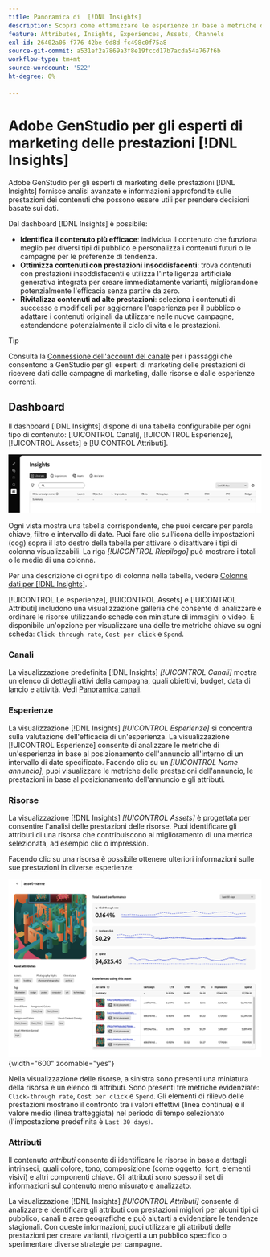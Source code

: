 ```yaml
---
title: Panoramica di  [!DNL Insights]
description: Scopri come ottimizzare le esperienze in base a metriche delle prestazioni dei contenuti in tempo reale.
feature: Attributes, Insights, Experiences, Assets, Channels
exl-id: 26402a06-f776-42be-9d8d-fc498c0f75a8
source-git-commit: a531ef2a7869a3f8e19fccd17b7acda54a767f6b
workflow-type: tm+mt
source-wordcount: '522'
ht-degree: 0%

---
```


# Adobe GenStudio per gli esperti di marketing delle prestazioni [!DNL Insights]

Adobe GenStudio per gli esperti di marketing delle prestazioni [!DNL Insights] fornisce analisi avanzate e informazioni approfondite sulle prestazioni dei contenuti che possono essere utili per prendere decisioni basate sui dati.

Dal dashboard [!DNL Insights] è possibile:

- **Identifica il contenuto più efficace**: individua il contenuto che funziona meglio per diversi tipi di pubblico e personalizza i contenuti futuri o le campagne per le preferenze di tendenza.
- **Ottimizza contenuti con prestazioni insoddisfacenti**: trova contenuti con prestazioni insoddisfacenti e utilizza l&#39;intelligenza artificiale generativa integrata per creare immediatamente varianti, migliorandone potenzialmente l&#39;efficacia senza partire da zero.
- **Rivitalizza contenuti ad alte prestazioni**: seleziona i contenuti di successo e modificali per aggiornare l&#39;esperienza per il pubblico o adattare i contenuti originali da utilizzare nelle nuove campagne, estendendone potenzialmente il ciclo di vita e le prestazioni.

>[!TIP]
>
>Consulta la [Connessione dell&#39;account del canale](connect-channel.md) per i passaggi che consentono a GenStudio per gli esperti di marketing delle prestazioni di ricevere dati dalle campagne di marketing, dalle risorse e dalle esperienze correnti.

## Dashboard

Il dashboard [!DNL Insights] dispone di una tabella configurabile per ogni tipo di contenuto: [!UICONTROL Canali], [!UICONTROL Esperienze], [!UICONTROL Assets] e [!UICONTROL Attributi].

![[!DNL Insights] dashboard](/help/assets/insights-dashboard.png)

Ogni vista mostra una tabella corrispondente, che puoi cercare per parola chiave, filtro e intervallo di date. Puoi fare clic sull’icona delle impostazioni (cog) sopra il lato destro della tabella per attivare o disattivare i tipi di colonna visualizzabili. La riga _[!UICONTROL Riepilogo]_ può mostrare i totali o le medie di una colonna.

Per una descrizione di ogni tipo di colonna nella tabella, vedere [Colonne dati per [!DNL Insights]](data-columns.md).

[!UICONTROL Le esperienze], [!UICONTROL Assets] e [!UICONTROL Attributi] includono una visualizzazione galleria che consente di analizzare e ordinare le risorse utilizzando schede con miniature di immagini o video. È disponibile un&#39;opzione per visualizzare una delle tre metriche chiave su ogni scheda: `Click-through rate`, `Cost per click` e `Spend`.

### Canali

La visualizzazione predefinita [!DNL Insights] _[!UICONTROL Canali]_ mostra un elenco di dettagli attivi della campagna, quali obiettivi, budget, data di lancio e attività. Vedi [Panoramica canali](channels.md).

### Esperienze

La visualizzazione [!DNL Insights] _[!UICONTROL Esperienze]_ si concentra sulla valutazione dell&#39;efficacia di un&#39;esperienza. La visualizzazione [!UICONTROL Esperienze] consente di analizzare le metriche di un&#39;esperienza in base al posizionamento dell&#39;annuncio all&#39;interno di un intervallo di date specificato. Facendo clic su un _[!UICONTROL Nome annuncio]_, puoi visualizzare le metriche delle prestazioni dell&#39;annuncio, le prestazioni in base al posizionamento dell&#39;annuncio e gli attributi.

### Risorse

La visualizzazione [!DNL Insights] _[!UICONTROL Assets]_ è progettata per consentire l&#39;analisi delle prestazioni delle risorse. Puoi identificare gli attributi di una risorsa che contribuiscono al miglioramento di una metrica selezionata, ad esempio clic o impression.

Facendo clic su una risorsa è possibile ottenere ulteriori informazioni sulle sue prestazioni in diverse esperienze:

![Visualizzazione risorse](/help/assets/insights-asset-view.png){width="600" zoomable="yes"}

Nella visualizzazione delle risorse, a sinistra sono presenti una miniatura della risorsa e un elenco di attributi. Sono presenti tre metriche evidenziate: `Click-through rate`, `Cost per click` e `Spend`. Gli elementi di rilievo delle prestazioni mostrano il confronto tra i valori effettivi (linea continua) e il valore medio (linea tratteggiata) nel periodo di tempo selezionato (l&#39;impostazione predefinita è `Last 30 days`).

### Attributi

Il contenuto _attributi_ consente di identificare le risorse in base a dettagli intrinseci, quali colore, tono, composizione (come oggetto, font, elementi visivi) e altri componenti chiave. Gli attributi sono spesso il set di informazioni sul contenuto meno misurato e analizzato.

La visualizzazione [!DNL Insights] _[!UICONTROL Attributi]_ consente di analizzare e identificare gli attributi con prestazioni migliori per alcuni tipi di pubblico, canali e aree geografiche e può aiutarti a evidenziare le tendenze stagionali. Con queste informazioni, puoi utilizzare gli attributi delle prestazioni per creare varianti, rivolgerti a un pubblico specifico o sperimentare diverse strategie per campagne.
